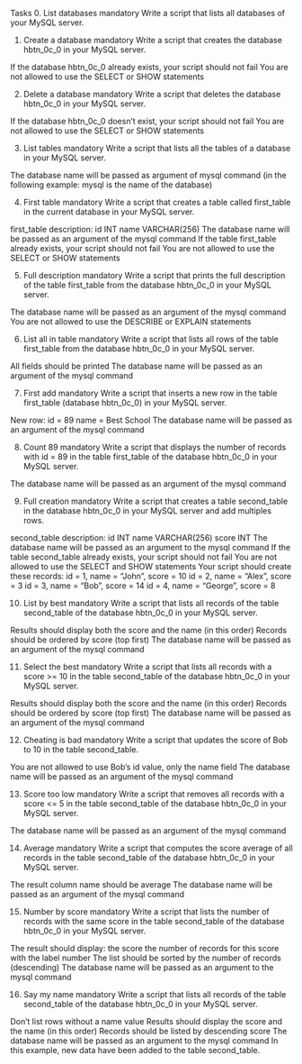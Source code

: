 Tasks
0. List databases
mandatory
Write a script that lists all databases of your MySQL server.


1. Create a database
mandatory
Write a script that creates the database hbtn_0c_0 in your MySQL server.

If the database hbtn_0c_0 already exists, your script should not fail
You are not allowed to use the SELECT or SHOW statements


2. Delete a database
mandatory
Write a script that deletes the database hbtn_0c_0 in your MySQL server.

If the database hbtn_0c_0 doesn’t exist, your script should not fail
You are not allowed to use the SELECT or SHOW statements


3. List tables
mandatory
Write a script that lists all the tables of a database in your MySQL server.

The database name will be passed as argument of mysql command (in the following example: mysql is the name of the database)


4. First table
mandatory
Write a script that creates a table called first_table in the current database in your MySQL server.

first_table description:
id INT
name VARCHAR(256)
The database name will be passed as an argument of the mysql command
If the table first_table already exists, your script should not fail
You are not allowed to use the SELECT or SHOW statements


5. Full description
mandatory
Write a script that prints the full description of the table first_table from the database hbtn_0c_0 in your MySQL server.

The database name will be passed as an argument of the mysql command
You are not allowed to use the DESCRIBE or EXPLAIN statements


6. List all in table
mandatory
Write a script that lists all rows of the table first_table from the database hbtn_0c_0 in your MySQL server.

All fields should be printed
The database name will be passed as an argument of the mysql command


7. First add
mandatory
Write a script that inserts a new row in the table first_table (database hbtn_0c_0) in your MySQL server.

New row:
id = 89
name = Best School
The database name will be passed as an argument of the mysql command


8. Count 89
mandatory
Write a script that displays the number of records with id = 89 in the table first_table of the database hbtn_0c_0 in your MySQL server.

The database name will be passed as an argument of the mysql command


9. Full creation
mandatory
Write a script that creates a table second_table in the database hbtn_0c_0 in your MySQL server and add multiples rows.

second_table description:
id INT
name VARCHAR(256)
score INT
The database name will be passed as an argument to the mysql command
If the table second_table already exists, your script should not fail
You are not allowed to use the SELECT and SHOW statements
Your script should create these records:
id = 1, name = “John”, score = 10
id = 2, name = “Alex”, score = 3
id = 3, name = “Bob”, score = 14
id = 4, name = “George”, score = 8


10. List by best
mandatory
Write a script that lists all records of the table second_table of the database hbtn_0c_0 in your MySQL server.

Results should display both the score and the name (in this order)
Records should be ordered by score (top first)
The database name will be passed as an argument of the mysql command


11. Select the best
mandatory
Write a script that lists all records with a score >= 10 in the table second_table of the database hbtn_0c_0 in your MySQL server.

Results should display both the score and the name (in this order)
Records should be ordered by score (top first)
The database name will be passed as an argument of the mysql command


12. Cheating is bad
mandatory
Write a script that updates the score of Bob to 10 in the table second_table.

You are not allowed to use Bob’s id value, only the name field
The database name will be passed as an argument of the mysql command


13. Score too low
mandatory
Write a script that removes all records with a score <= 5 in the table second_table of the database hbtn_0c_0 in your MySQL server.

The database name will be passed as an argument of the mysql command


14. Average
mandatory
Write a script that computes the score average of all records in the table second_table of the database hbtn_0c_0 in your MySQL server.

The result column name should be average
The database name will be passed as an argument of the mysql command


15. Number by score
mandatory
Write a script that lists the number of records with the same score in the table second_table of the database hbtn_0c_0 in your MySQL server.

The result should display:
the score
the number of records for this score with the label number
The list should be sorted by the number of records (descending)
The database name will be passed as an argument to the mysql command


16. Say my name
mandatory
Write a script that lists all records of the table second_table of the database hbtn_0c_0 in your MySQL server.

Don’t list rows without a name value
Results should display the score and the name (in this order)
Records should be listed by descending score
The database name will be passed as an argument to the mysql command
In this example, new data have been added to the table second_table.
